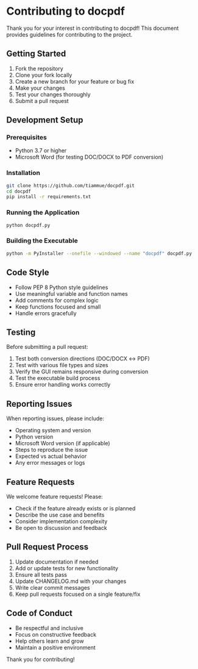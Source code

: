 # Contributing to docpdf

Thank you for your interest in contributing to docpdf! This document provides guidelines for contributing to the project.

## Getting Started

1. Fork the repository
2. Clone your fork locally
3. Create a new branch for your feature or bug fix
4. Make your changes
5. Test your changes thoroughly
6. Submit a pull request

## Development Setup

### Prerequisites
- Python 3.7 or higher
- Microsoft Word (for testing DOC/DOCX to PDF conversion)

### Installation
```bash
git clone https://github.com/tiammue/docpdf.git
cd docpdf
pip install -r requirements.txt
```

### Running the Application
```bash
python docpdf.py
```

### Building the Executable
```bash
python -m PyInstaller --onefile --windowed --name "docpdf" docpdf.py
```

## Code Style

- Follow PEP 8 Python style guidelines
- Use meaningful variable and function names
- Add comments for complex logic
- Keep functions focused and small
- Handle errors gracefully

## Testing

Before submitting a pull request:

1. Test both conversion directions (DOC/DOCX ↔ PDF)
2. Test with various file types and sizes
3. Verify the GUI remains responsive during conversion
4. Test the executable build process
5. Ensure error handling works correctly

## Reporting Issues

When reporting issues, please include:

- Operating system and version
- Python version
- Microsoft Word version (if applicable)
- Steps to reproduce the issue
- Expected vs actual behavior
- Any error messages or logs

## Feature Requests

We welcome feature requests! Please:

- Check if the feature already exists or is planned
- Describe the use case and benefits
- Consider implementation complexity
- Be open to discussion and feedback

## Pull Request Process

1. Update documentation if needed
2. Add or update tests for new functionality
3. Ensure all tests pass
4. Update CHANGELOG.md with your changes
5. Write clear commit messages
6. Keep pull requests focused on a single feature/fix

## Code of Conduct

- Be respectful and inclusive
- Focus on constructive feedback
- Help others learn and grow
- Maintain a positive environment

Thank you for contributing!